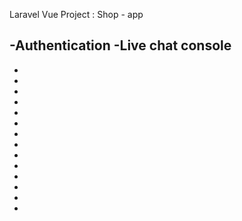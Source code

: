 Laravel Vue Project : Shop - app

-Authentication 
-Live chat console 
-
-
-
-
-
-
-
-
-
-
-
-
-
-
-
